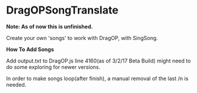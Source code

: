 # DragOPSongTranslate
<b>Note: As of now this is unfinished.</b>

Create your own 'songs' to work with DragOP, with SingSong.

<b>How To Add Songs</b>

Add output.txt to DragOP.js line 4160(as of 3/2/17 Beta Build) might need to do some exploring for newer versions.

In order to make songs loop(after finish), a manual removal of the last /n is needed.
